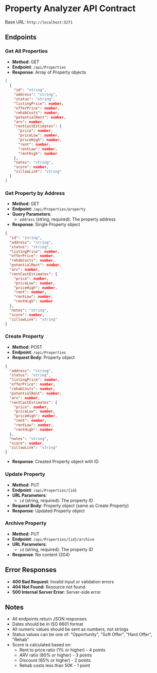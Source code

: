 # Property Analyzer API Contract

Base URL: `http://localhost:5271`

## Endpoints

### Get All Properties
- **Method**: GET
- **Endpoint**: `/api/Properties`
- **Response**: Array of Property objects
```json
[
  {
    "id": "string",
    "address": "string",
    "status": "string",
    "listingPrice": number,
    "offerPrice": number,
    "rehabCosts": number,
    "potentialRent": number,
    "arv": number,
    "rentCastEstimates": {
      "price": number,
      "priceLow": number,
      "priceHigh": number,
      "rent": number,
      "rentLow": number,
      "rentHigh": number
    },
    "notes": "string",
    "score": number,
    "zillowLink": "string"
  }
]
```

### Get Property by Address
- **Method**: GET
- **Endpoint**: `/api/Properties/property`
- **Query Parameters**: 
  - `address` (string, required): The property address
- **Response**: Single Property object
```json
{
  "id": "string",
  "address": "string",
  "status": "string",
  "listingPrice": number,
  "offerPrice": number,
  "rehabCosts": number,
  "potentialRent": number,
  "arv": number,
  "rentCastEstimates": {
    "price": number,
    "priceLow": number,
    "priceHigh": number,
    "rent": number,
    "rentLow": number,
    "rentHigh": number
  },
  "notes": "string",
  "score": number,
  "zillowLink": "string"
}
```

### Create Property
- **Method**: POST
- **Endpoint**: `/api/Properties`
- **Request Body**: Property object
```json
{
  "address": "string",
  "status": "string",
  "listingPrice": number,
  "offerPrice": number,
  "rehabCosts": number,
  "potentialRent": number,
  "arv": number,
  "rentCastEstimates": {
    "price": number,
    "priceLow": number,
    "priceHigh": number,
    "rent": number,
    "rentLow": number,
    "rentHigh": number
  },
  "notes": "string",
  "score": number,
  "zillowLink": "string"
}
```
- **Response**: Created Property object with ID

### Update Property
- **Method**: PUT
- **Endpoint**: `/api/Properties/{id}`
- **URL Parameters**:
  - `id` (string, required): The property ID
- **Request Body**: Property object (same as Create Property)
- **Response**: Updated Property object

### Archive Property
- **Method**: PUT
- **Endpoint**: `/api/Properties/{id}/archive`
- **URL Parameters**:
  - `id` (string, required): The property ID
- **Response**: No content (204)

## Error Responses
- **400 Bad Request**: Invalid input or validation errors
- **404 Not Found**: Resource not found
- **500 Internal Server Error**: Server-side error

## Notes
- All endpoints return JSON responses
- Dates should be in ISO 8601 format
- All numeric values should be sent as numbers, not strings
- Status values can be one of: "Opportunity", "Soft Offer", "Hard Offer", "Rehab"
- Score is calculated based on:
  - Rent to price ratio (1% or higher) - 4 points
  - ARV ratio (80% or higher) - 3 points
  - Discount (85% or higher) - 2 points
  - Rehab costs less than 50K - 1 point 
